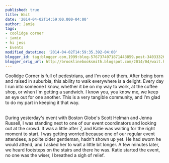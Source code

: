 ```yaml
---
published: true
title: Wait
date: '2014-04-02T14:59:00.000-04:00'
author: Jamie
tags:
- coolidge corner
- jamie
- hi jess
- Events
modified_datetime: '2014-04-02T14:59:35.392-04:00'
blogger_id: tag:blogger.com,1999:blog-5767374071871443859.post-3403332667789518993
blogger_orig_url: http://brooklinebooksmith.blogspot.com/2014/04/wait.html
---
```


Coolidge Corner is full of pedestrians, and I'm one of them. After being born and raised in suburbia, this ability to walk everywhere is a delight. Every day I run into someone I know, whether it be on my way to work, at the coffee shop, or when I'm getting a sandwich. I know you, you know me, we keep an eye out for one another. This is a very tangible community, and I'm glad to do my part in keeping it that way.&nbsp;<div><br /></div><div>During yesterday's event with Boston Globe's Scott Helman and Jenna Russell, I was standing next to one of our event coordinators and looking out at the crowd. It was a little after 7, and Katie was waiting for the right moment to start. I was getting worried because one of our regular event attendees, a polite older gentleman, hadn't shown up yet. He had sworn he would attend, and I asked her to wait a little bit longer. A few minutes later, we heard footsteps on the stairs and there he was. Katie started the event, no one was the wiser, I breathed a sigh of relief.&nbsp;</div>